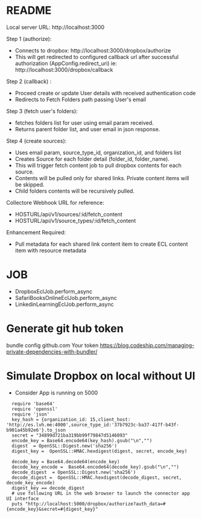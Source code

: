 # README

Local server URL: http://localhost:3000

Step 1 (authorize):
- Connects to dropbox: http://localhost:3000/dropbox/authorize
- This will get redirected to configured callback url after successful authorization (AppConfig.redirect_uri) ie: http://localhost:3000/dropbox/callback

Step 2 (callback) :
- Proceed create or update User details with received authentication code
- Redirects to Fetch Folders path passing User's email

Step 3 (fetch user's folders):
- fetches folders list for user using email param received.
- Returns parent folder list, and user email in json response.

Step 4 (create sources):
- Uses email param, source_type_id, organization_id, and folders list
- Creates Source for each folder detail (folder_id, folder_name).
- This will trigger fetch content job to pull dropbox contents for each source.
- Contents will be pulled only for shared links. Private content items will be skipped.
- Child folders contents will be recursively pulled.

Collectore Webhook URL for reference:
- HOSTURL/api/v1/sources/:id/fetch_content
- HOSTURL/api/v1/source_types/:id/fetch_content

Enhancement Required:
- Pull metadata for each shared link content item to create ECL content item
  with resource metadata

# JOB
- DropboxEclJob.perform_async
- SafariBooksOnlineEclJob.perform_async
- LinkedinLearningEclJob.perform_async


# Generate git hub token 
bundle config github.com Your token
https://blog.codeship.com/managing-private-dependencies-with-bundler/

# Simulate Dropbox on local without UI
  - Consider App is running on 5000
```
  require 'base64'
  require 'openssl'
  require 'json'
  key_hash = {organization_id: 15,client_host: 'http://es.lvh.me:4000',source_type_id:'37b7923c-ba37-417f-b43f-b901a45b92e6'}.to_json
  secret = "34899d721ba319bb99f79847d5146093"
  encode_key = Base64.encode64(key_hash).gsub("\n","")
  digest  = OpenSSL::Digest.new('sha256')
  digest_key =  OpenSSL::HMAC.hexdigest(digest, secret, encode_key)

  decode_key = Base64.decode64(encode_key)
  decode_key_encode =  Base64.encode64(decode_key).gsub("\n","")
  decode_digest  = OpenSSL::Digest.new('sha256')
  decode_digest =  OpenSSL::HMAC.hexdigest(decode_digest, secret, decode_key_encode)
  digest_key == decode_digest
  # use following URL in the web browser to launch the connector app UI interface
  puts "http://localhost:5000/dropbox/authorize?auth_data=#{encode_key}&secret=#{digest_key}"
```